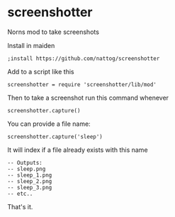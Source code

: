 # screenshotter

Norns mod to take screenshots

Install in maiden

```
;install https://github.com/nattog/screenshotter
```

Add to a script like this

```
screenshotter = require 'screenshotter/lib/mod'
```

Then to take a screenshot run this command whenever

```
screenshotter.capture()
```

You can provide a file name:

```
screenshotter.capture('sleep')
```

It will index if a file already exists with this name


```
-- Outputs:
-- sleep.png
-- sleep_1.png
-- sleep_2.png
-- sleep_3.png
-- etc..
```

That's it. 

